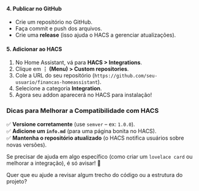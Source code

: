 
#### **4. Publicar no GitHub**  
- Crie um repositório no GitHub.  
- Faça commit e push dos arquivos.  
- Crie uma **release** (isso ajuda o HACS a gerenciar atualizações).  

#### **5. Adicionar ao HACS**  
1. No Home Assistant, vá para **HACS > Integrations**.  
2. Clique em **⋮ (Menu) > Custom repositories**.  
3. Cole a URL do seu repositório (`https://github.com/seu-usuario/financas-homeassistant`).  
4. Selecione a categoria **Integration**.  
5. Agora seu addon aparecerá no HACS para instalação!  

### **Dicas para Melhorar a Compatibilidade com HACS**  
✅ **Versione corretamente** (use `semver` – ex: `1.0.0`).  
✅ **Adicione um `info.md`** (para uma página bonita no HACS).  
✅ **Mantenha o repositório atualizado** (o HACS notifica usuários sobre novas versões).  

Se precisar de ajuda em algo específico (como criar um `lovelace card` ou melhorar a integração), é só avisar! 🚀  

Quer que eu ajude a revisar algum trecho do código ou a estrutura do projeto?
